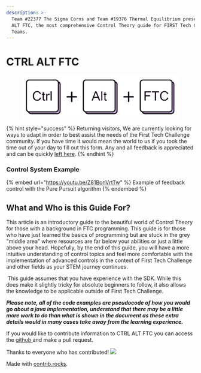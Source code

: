 ```yaml
---
description: >-
  Team #22377 The Sigma Corns and Team #19376 Thermal Equilibrium presents CTRL
  ALT FTC, the most comprehensive Control Theory guide for FIRST Tech Challenge
  Teams.
---
```


# CTRL ALT FTC

<figure><img src=".gitbook/assets/Screen Shot 2022-11-21 at 2.32.34 AM.png" alt=""><figcaption></figcaption></figure>

{% hint style="success" %}
Returning visitors, We are currently looking for ways to adapt in order to best assist the needs of the First Tech Challenge community. If you have time it would mean the world to us if you took the time out of your day to fill out this form. Any and all feedback is appreciated and can be quickly [left here](https://docs.google.com/forms/d/e/1FAIpQLScnAANnEH6ahHE7eQSAwdwcxpJuJWk-fX8zdBFKi6WB80BJfQ/viewform).
{% endhint %}

### Control System Example

{% embed url="https://youtu.be/Z81BonVrtTw" %}
Example of feedback control with the Pure Pursuit algorithm
{% endembed %}

## What and Who is this Guide For?

This article is an introductory guide to the beautiful world of Control Theory for those with a background in FTC programming. This guide is for those who have just learned the basics of programming but are stuck in the grey "middle area" where resources are far below your abilities or just a little above your head. Hopefully, by the end of this guide, you will have a more intuitive understanding of control topics and feel more comfortable with the implementation of advanced controls in the context of First Tech Challenge and other fields as your STEM journey continues.

‌ This guide assumes that you have experience with the SDK. While this does make it slightly tricky for absolute beginners to follow, it also allows the knowledge to be applicable outside of First Tech Challenge.

_**Please note, all of the code examples are pseudocode of how you would go about a java implementation, understand that there may be a little more work to do than what is shown in the document as these extra details would in many cases take away from the learning experience.**_

If you would like to contribute information to CTRL ALT FTC you can access the [github ](https://github.com/BenCaunt/CTRL-ALT-FTC)and make a pull request.

Thanks to everyone who has contributed! [![](https://contrib.rocks/image?repo=BenCaunt/CTRL-ALT-FTC)](https://github.com/BenCaunt/CTRL-ALT-FTC/graphs/contributors)

Made with [contrib.rocks](https://contrib.rocks).
